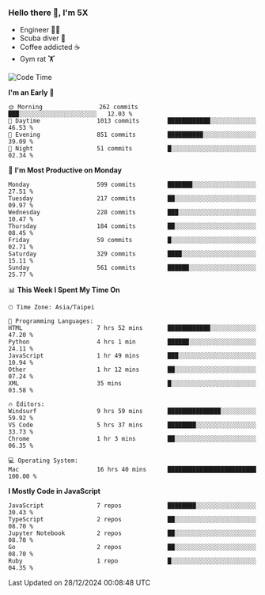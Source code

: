 ### Hello there 👋, I'm 5X

* Engineer 👨‍💻
* Scuba diver 🤿
* Coffee addicted ☕️
* Gym rat 🏋️

<!--START_SECTION:waka-->
![Code Time](http://img.shields.io/badge/Code%20Time-1%2C370%20hrs%2058%20mins-blue)

**I'm an Early 🐤** 

```text
🌞 Morning                262 commits         ███░░░░░░░░░░░░░░░░░░░░░░   12.03 % 
🌆 Daytime                1013 commits        ████████████░░░░░░░░░░░░░   46.53 % 
🌃 Evening                851 commits         ██████████░░░░░░░░░░░░░░░   39.09 % 
🌙 Night                  51 commits          █░░░░░░░░░░░░░░░░░░░░░░░░   02.34 % 
```
📅 **I'm Most Productive on Monday** 

```text
Monday                   599 commits         ███████░░░░░░░░░░░░░░░░░░   27.51 % 
Tuesday                  217 commits         ██░░░░░░░░░░░░░░░░░░░░░░░   09.97 % 
Wednesday                228 commits         ███░░░░░░░░░░░░░░░░░░░░░░   10.47 % 
Thursday                 184 commits         ██░░░░░░░░░░░░░░░░░░░░░░░   08.45 % 
Friday                   59 commits          █░░░░░░░░░░░░░░░░░░░░░░░░   02.71 % 
Saturday                 329 commits         ████░░░░░░░░░░░░░░░░░░░░░   15.11 % 
Sunday                   561 commits         ██████░░░░░░░░░░░░░░░░░░░   25.77 % 
```


📊 **This Week I Spent My Time On** 

```text
🕑︎ Time Zone: Asia/Taipei

💬 Programming Languages: 
HTML                     7 hrs 52 mins       ████████████░░░░░░░░░░░░░   47.20 % 
Python                   4 hrs 1 min         ██████░░░░░░░░░░░░░░░░░░░   24.11 % 
JavaScript               1 hr 49 mins        ███░░░░░░░░░░░░░░░░░░░░░░   10.94 % 
Other                    1 hr 12 mins        ██░░░░░░░░░░░░░░░░░░░░░░░   07.24 % 
XML                      35 mins             █░░░░░░░░░░░░░░░░░░░░░░░░   03.58 % 

🔥 Editors: 
Windsurf                 9 hrs 59 mins       ███████████████░░░░░░░░░░   59.92 % 
VS Code                  5 hrs 37 mins       ████████░░░░░░░░░░░░░░░░░   33.73 % 
Chrome                   1 hr 3 mins         ██░░░░░░░░░░░░░░░░░░░░░░░   06.35 % 

💻 Operating System: 
Mac                      16 hrs 40 mins      █████████████████████████   100.00 % 
```

**I Mostly Code in JavaScript** 

```text
JavaScript               7 repos             ████████░░░░░░░░░░░░░░░░░   30.43 % 
TypeScript               2 repos             ██░░░░░░░░░░░░░░░░░░░░░░░   08.70 % 
Jupyter Notebook         2 repos             ██░░░░░░░░░░░░░░░░░░░░░░░   08.70 % 
Go                       2 repos             ██░░░░░░░░░░░░░░░░░░░░░░░   08.70 % 
Ruby                     1 repo              █░░░░░░░░░░░░░░░░░░░░░░░░   04.35 % 
```




 Last Updated on 28/12/2024 00:08:48 UTC
<!--END_SECTION:waka-->
